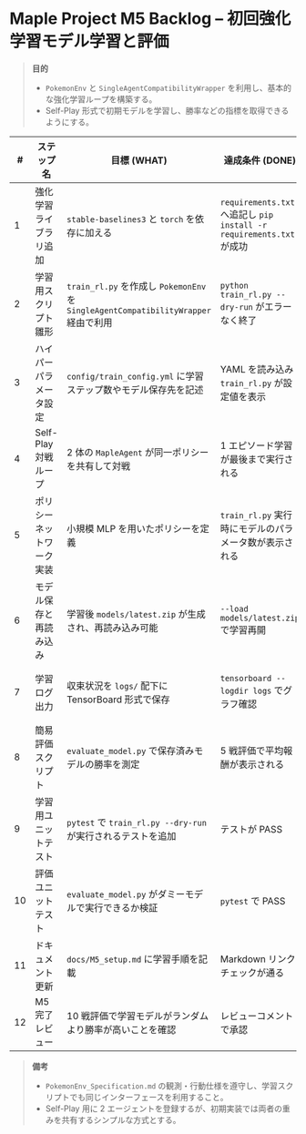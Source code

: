 # Maple Project M5 Backlog – 初回強化学習モデル学習と評価

> **目的**
> - `PokemonEnv` と `SingleAgentCompatibilityWrapper` を利用し、基本的な強化学習ループを構築する。
> - Self-Play 形式で初期モデルを学習し、勝率などの指標を取得できるようにする。

| # | ステップ名 | 目標 (WHAT) | 達成条件 (DONE) | テスト内容 (HOW) | 使用技術・ライブラリ (WITH) |
|---|-----------|-------------|----------------|-----------------|------------------------------|
| 1 | 強化学習ライブラリ追加 | `stable-baselines3` と `torch` を依存に加える | `requirements.txt` へ追記し `pip install -r requirements.txt` が成功 | 新規仮想環境でインストール確認 | pip, stable-baselines3, PyTorch |
| 2 | 学習用スクリプト雛形 | `train_rl.py` を作成し `PokemonEnv` を `SingleAgentCompatibilityWrapper` 経由で利用 | `python train_rl.py --dry-run` がエラーなく終了 | CLI 実行 | Python, Gymnasium |
| 3 | ハイパーパラメータ設定 | `config/train_config.yml` に学習ステップ数やモデル保存先を記述 | YAML を読み込み `train_rl.py` が設定値を表示 | 単体テストでパース確認 | PyYAML |
| 4 | Self-Play 対戦ループ | 2 体の `MapleAgent` が同一ポリシーを共有して対戦 | 1 エピソード学習が最後まで実行される | ログに勝敗が出力される | PokemonEnv, SB3 |
| 5 | ポリシーネットワーク実装 | 小規模 MLP を用いたポリシーを定義 | `train_rl.py` 実行時にモデルのパラメータ数が表示される | SB3 のネットワークサマリ確認 | PyTorch, SB3 |
| 6 | モデル保存と再読み込み | 学習後 `models/latest.zip` が生成され、再読み込み可能 | `--load models/latest.zip` で学習再開 | ファイル存在確認 | SB3 save/load |
| 7 | 学習ログ出力 | 収束状況を `logs/` 配下に TensorBoard 形式で保存 | `tensorboard --logdir logs` でグラフ確認 | ログディレクトリ作成確認 | TensorBoard |
| 8 | 簡易評価スクリプト | `evaluate_model.py` で保存済みモデルの勝率を測定 | 5 戦評価で平均報酬が表示される | スクリプト実行 | PokemonEnv, SB3 |
| 9 | 学習用ユニットテスト | `pytest` で `train_rl.py --dry-run` が実行されるテストを追加 | テストが PASS | pytest |
|10 | 評価ユニットテスト | `evaluate_model.py` がダミーモデルで実行できるか検証 | `pytest` で PASS | pytest |
|11 | ドキュメント更新 | `docs/M5_setup.md` に学習手順を記載 | Markdown リンクチェックが通る | 手順に沿ってモデル学習 | Markdown |
|12 | M5 完了レビュー | 10 戦評価で学習モデルがランダムより勝率が高いことを確認 | レビューコメントで承認 | 実戦テスト | |

> **備考**
> - `PokemonEnv_Specification.md` の観測・行動仕様を遵守し、学習スクリプトでも同じインターフェースを利用すること。
> - Self-Play 用に 2 エージェントを登録するが、初期実装では両者の重みを共有するシンプルな方式とする。

